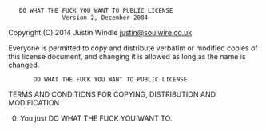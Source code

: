        DO WHAT THE FUCK YOU WANT TO PUBLIC LICENSE 
                   Version 2, December 2004 

Copyright (C) 2014 Justin Windle <justin@soulwire.co.uk>

Everyone is permitted to copy and distribute verbatim or modified 
copies of this license document, and changing it is allowed as long 
as the name is changed. 

           DO WHAT THE FUCK YOU WANT TO PUBLIC LICENSE 
  TERMS AND CONDITIONS FOR COPYING, DISTRIBUTION AND MODIFICATION 

 0. You just DO WHAT THE FUCK YOU WANT TO.
